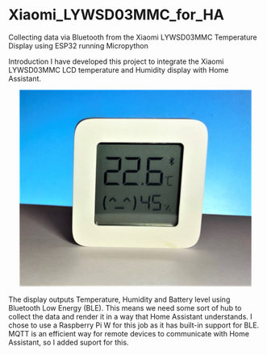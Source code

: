 # Xiaomi_LYWSD03MMC_for_HA
Collecting data via Bluetooth from the Xiaomi LYWSD03MMC Temperature Display using ESP32 running Micropython

Introduction
I have developed this project to integrate the Xiaomi LYWSD03MMC LCD temperature and Humidity display with Home Assistant.


<p align="center">
  <img width="460" src="resources/Xiaomi_LYWSD03MMC.png">
</p>

The display outputs Temperature, Humidity and Battery level using Bluetooth Low Energy (BLE). This means we need some sort of hub to collect the data and render it in a way that Home Assistant understands. I chose to use a Raspberry Pi W for this job as it has built-in support for BLE. MQTT is an efficient way for remote devices to communicate with Home Assistant, so I added suport for this.
